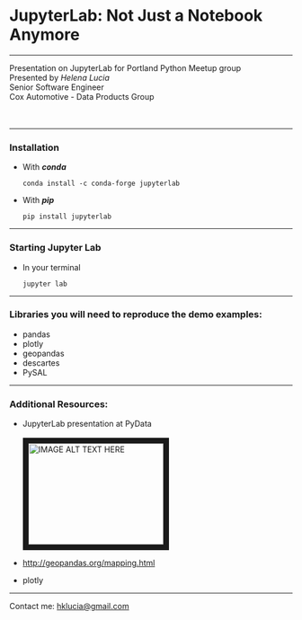 # JupyterLab: Not Just a Notebook Anymore
___

Presentation on JupyterLab for Portland Python Meetup group
<br>
Presented by <i>Helena Lucia</i>
<br>
Senior Software Engineer
<br>
Cox Automotive - Data Products Group
<br><br><br>
___
### Installation

- With <i><b>conda</b></i>

   ``` conda install -c conda-forge jupyterlab ```
   
- With <i><b>pip</b></i>

   ``` pip install jupyterlab ```
___   
### Starting Jupyter Lab

- In your terminal

   ``` jupyter lab ```
___
### Libraries you will need to reproduce the demo examples:
- pandas
- plotly
- geopandas
- descartes
- PySAL
___

### Additional Resources:
- JupyterLab presentation at PyData<br><br><a href="http://www.youtube.com/watch?feature=player_embedded&v=dSjvK-Z3o3U
" target="_blank"><img src="http://img.youtube.com/vi/dSjvK-Z3o3U/0.jpg" 
alt="IMAGE ALT TEXT HERE" width="240" height="180" border="10" /></a>

- http://geopandas.org/mapping.html
- plotly

___
Contact me:
hklucia@gmail.com

